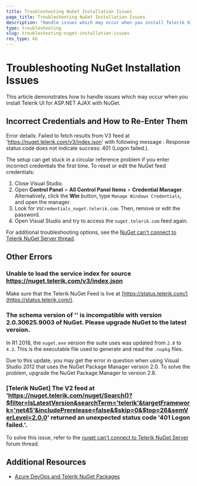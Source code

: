 ```yaml
---
title: Troubleshooting NuGet Installation Issues
page_title: Troubleshooting NuGet Installation Issues
description: "Handle issues which may occur when you install Telerik UI for ASP.NET AJAX with NuGet."
type: troubleshooting
slug: troubleshooting-nuget-installation-issues
res_type: kb
---
```


# Troubleshooting NuGet Installation Issues

This article demonstrates how to handle issues which may occur when you install Telerik UI for ASP.NET AJAX with NuGet.  

## Incorrect Credentials and How to Re-Enter Them

Error details: Failed to fetch results from V3 feed at 'https://nuget.telerik.com/v3/index.json' with following message : Response status code does not indicate success: 401 (Logon failed.).

The setup can get stuck in a circular reference problem if you enter incorrect credentials the first time.
To reset or edit the NuGet feed credentials:

1. Close Visual Studio.
1. Open **Control Panel** > **All Control Panel Items** > **Credential Manager**. Alternatively, click the **Win** button, type `Manage Windows Credentials`, and open the manager.
1. Look for `VSCredentials_nuget.telerik.com`. Then, remove or edit the password.
1. Open Visual Studio and try to access the `nuget.telerik.com` feed again.

For additional troubleshooting options, see the [NuGet can't connect to Telerik NuGet Server thread](https://www.telerik.com/forums/nuget-can't-connect-to-https-nuget-telerik-com-nuget).

## Other Errors

### Unable to load the service index for source https://nuget.telerik.com/v3/index.json

Make sure that the Telerik NuGet Feed is live at [https://status.telerik.com/](https://status.telerik.com/).

### The schema version of '<namespace>' is incompatible with version 2.0.30625.9003 of NuGet. Please upgrade NuGet to the latest version.

In R1 2018, the `nuget.exe` version the suite uses was updated from `2.8` to `4.3`. This is the executable file used to generate and read the `.nupkg` files.

Due to this update, you may get the error in question when using Visual Studio 2012 that uses the NuGet Package Manager version 2.0. To solve the problem, upgrade the NuGet Package Manager to version 2.8.

### [Telerik NuGet] The V2 feed at 'https://nuget.telerik.com/nuget/Search()?$filter=IsLatestVersion&searchTerm='telerik'&targetFramework='net45'&includePrerelease=false&$skip=0&$top=26&semVerLevel=2.0.0' returned an unexpected status code '401 Logon failed.'.

To solve this issue, refer to the [nuget can't connect to Telerik NuGet Server](https://www.telerik.com/forums/nuget-can't-connect-to-https-nuget-telerik-com-nuget) forum thread.

## Additional Resources

* [Azure DevOps and Telerik NuGet Packages](https://www.telerik.com/blogs/azure-devops-and-telerik-nuget-packages)
